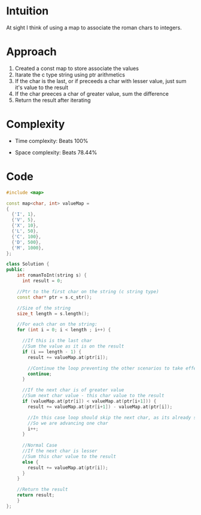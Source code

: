 # Intuition
At sight I think of using a map to associate the roman chars to integers.

# Approach
1. Created a const map to store associate the values
2. Itarate the c type string using ptr arithmetics
3. If the char is the last, or if preceeds a char with lesser value, just sum it's value to the result
4. If the char preeces a char of greater value, sum the difference
5. Return the result after iterating


<!-- TODO: Calc complexity -->
# Complexity
- Time complexity: Beats 100%
<!-- Add your time complexity here, e.g. $$O(n)$$ -->

- Space complexity: Beats 78.44%
<!-- Add your space complexity here, e.g. $$O(n)$$ -->

# Code
```cpp []
#include <map>

const map<char, int> valueMap = 
{
  {'I', 1},
  {'V', 5},
  {'X', 10},
  {'L', 50},
  {'C', 100},
  {'D', 500},
  {'M', 1000},
};

class Solution {
public:
    int romanToInt(string s) {
      int result = 0;

    //Ptr to the first char on the string (c string type)
    const char* ptr = s.c_str();

    //Size of the string
    size_t length = s.length();

    //For each char on the string:
    for (int i = 0; i < length ; i++) {

      //If this is the last char
      //Sum the value as it is on the result
      if (i == length - 1) {
        result += valueMap.at(ptr[i]);

        //Continue the loop preventing the other scenarios to take effect
        continue;
      }

      //If the next char is of greater value
      //Sum next char value - this char value to the result
      if (valueMap.at(ptr[i]) < valueMap.at(ptr[i+1])) {
        result += valueMap.at(ptr[i+1]) - valueMap.at(ptr[i]);

        //In this case loop should skip the next char, as its already summed here
        //So we are advancing one char
        i++;
      }
      
      //Normal Case
      //If the next char is lesser 
      //Sum this char value to the result
      else {
        result += valueMap.at(ptr[i]);
      }
    }

    //Return the result
    return result;
    }
};
```